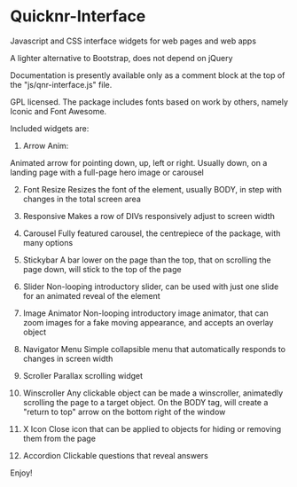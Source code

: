 # Quicknr-Interface
Javascript and CSS interface widgets for web pages and web apps

A lighter alternative to Bootstrap, does not depend on jQuery

Documentation is presently available only as a comment block at the top of the "js/qnr-interface.js" file.

GPL licensed. The package includes fonts based on work by others, namely Iconic and Font Awesome.

Included widgets are:

1. Arrow Anim:

  Animated arrow for pointing down, up, left or right. Usually down, on a landing page with a full-page hero image or carousel

2. Font Resize
  Resizes the font of the element, usually BODY, in step with changes in the total screen area

3. Responsive
  Makes a row of DIVs responsively adjust to screen width

4. Carousel
  Fully featured carousel, the centrepiece of the package, with many options

5. Stickybar
  A bar lower on the page than the top, that on scrolling the page down, will stick to the top of the page

6. Slider
  Non-looping introductory slider, can be used with just one slide for an animated reveal of the element

7. Image Animator
  Non-looping introductory image animator, that can zoom images for a fake moving appearance, and accepts an overlay object

8. Navigator Menu
  Simple collapsible menu that automatically responds to changes in screen width

9. Scroller
  Parallax scrolling widget

10. Winscroller
  Any clickable object can be made a winscroller, animatedly scrolling the page to a target object. On the BODY tag, will create a "return to top" arrow on the bottom right of the window

11. X Icon
  Close icon that can be applied to objects for hiding or removing them from the page

12. Accordion
  Clickable questions that reveal answers

Enjoy!
